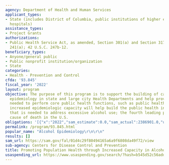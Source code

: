 ```yaml
---
agency: Department of Health and Human Services
applicant_types:
- State (includes District of Columbia, public institutions of higher education and
  hospitals)
assistance_types:
- Project Grants
authorizations:
- Public Health Service Act, as amended, Section 301(a) and Section 317K, 42 U.S.C.
  241(a); 42 U.S.C. 247b-12.
beneficiary_types:
- Anyone/general public
- Public nonprofit institution/organization
- State
categories:
- Health - Prevention and Control
cfda: '93.845'
fiscal_year: '2022'
layout: program
objective: The purpose of this program is to support the building of capacity in alcohol
  epidemiology in state and large city Health Departments and help provide the tools
  needed to perform core public health functions, such as public health surveillance.  This
  increased epidemiologic capacity will help build the public health infrastructure
  that is needed to address excessive alcohol use; the fourth leading preventable
  cause of death in the U.S.
obligations: '[{"x":"2022","sam_estimate":0.0,"sam_actual":2386901.0,"usa_spending_actual":2386901.0},{"x":"2023","sam_estimate":2386618.0,"sam_actual":0.0,"usa_spending_actual":2386618.0},{"x":"2024","sam_estimate":2386618.0,"sam_actual":0.0,"usa_spending_actual":0.0}]'
permalink: /program/93.845.html
popular_name: "Alcohol Epidemiology\r\n\r\n"
results: []
sam_url: https://sam.gov/fal/01d4c29f80494165a6a9f6808da49f72/view
sub-agency: Centers for Disease Control and Prevention
title: Promoting Population Health through Increased Capacity in Alcohol Epidemiology
usaspending_url: https://www.usaspending.gov/search/?hash=b545d52c56add9dcd4a3ccb1ca5062ce
---
```

